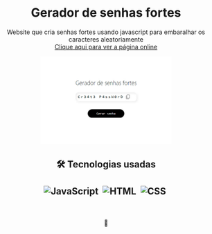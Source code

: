 <div align='center'>
 <h1>Gerador de senhas fortes</h1>
 <p>Website que cria senhas fortes usando javascript para embaralhar os caracteres aleatoriamente<br> 
  <a href='https://m1guelzinn.github.io/Creating-a-strong-password/'>Clique aqui para ver a página online</a></p>
 <img width='60%' src='itens/imgs/readmeImg.jpg'>
  <div>
   <h2> 🛠 Tecnologias usadas<h2>

   ![JavaScript](https://img.shields.io/badge/-JavaScript-05122A?style=flat&logo=javascript)&nbsp;
   ![HTML](https://img.shields.io/badge/-HTML-05122A?style=flat&logo=HTML5)&nbsp;
   ![CSS](https://img.shields.io/badge/-CSS-05122A?style=flat&logo=CSS3&logoColor=1572B6)&nbsp;

 </div>
</div>
   <br><p align='center'> 🚀 </p>
